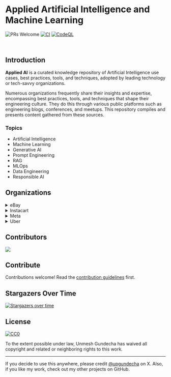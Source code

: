 # Applied Artificial Intelligence and Machine Learning

![PRs Welcome](https://img.shields.io/badge/PRs-welcome-brightgreen.svg?style=flat-square) [![CI](https://github.com/upgundecha/applied-ai/actions/workflows/workflow.yml/badge.svg)](https://github.com/upgundecha/applied-ai/actions/workflows/workflow.yml) [![CodeQL](https://github.com/upgundecha/applied-ai/actions/workflows/codeql.yml/badge.svg)](https://github.com/upgundecha/applied-ai/actions/workflows/codeql.yml)

</br>

## Introduction

__Applied AI__ is a curated knowledge repository of Artificial Intelligence use cases, best practices, tools, and techniques, adopted by leading technology or tech-savvy organizations.

Numerous organizations frequently share their insights and expertise, encompassing best practices, tools, and techniques that shape their engineering culture. They do this through various public platforms such as engineering blogs, conferences, and meetups. This repository compiles and presents content gathered from these sources.

### Topics

* Artificial Intelligence
* Machine Learning
* Generative AI
* Prompt Engineering
* RAG
* MLOps
* Data Engineering
* Responsible AI

## Organizations

<details>
  <summary>eBay</summary>

### Blog Posts

#### 2024

* [Background Enhancement Tool Turns Any Photo Into a Studio-Quality Product Image](https://innovation.ebayinc.com/tech/features/background-swap-tool-turns-any-photo-into-a-studio-quality-product-image/)
* [eBay's Responsible AI Principles](https://innovation.ebayinc.com/tech/features/ebays-responsible-ai-principles/)
* [Cutting Through the Noise: Three Things We've Learned About Generative AI and Developer Productivity](https://innovation.ebayinc.com/tech/features/cutting-through-the-noise-three-things-weve-learned-about-generative-ai-and-developer-productivity/)
* [Podcast: Nitzan Mekel-Bobrov on AI, the Future of Shopping Online, and the Value of Building In-House](https://innovation.ebayinc.com/tech/features/nitzan-mekel-bobrov-on-ai-and-the-future-of-shopping-online-the-value-of-building-in-house-and-more/)

#### 2023

* [New Social Caption Generator Uses AI to Help Sellers Post More Easily](https://innovation.ebayinc.com/tech/product/new-social-caption-generator-uses-ai-to-help-sellers-post-more-easily/)
* [eBay Exec on How Artificial Intelligence Will Bring a ‘Paradigm Shift’ to Ecommerce](https://innovation.ebayinc.com/tech/product/ebay-exec-on-how-artificial-intelligence-will-bring-a-paradigm-shift-to-ecommerce/)
* [‘Magical’ Listing Tool Harnesses the Power of AI to Make Selling on eBay Faster, Easier, and More Accurate](https://innovation.ebayinc.com/tech/features/magical-listing-tool-harnesses-the-power-of-ai-to-make-selling-on-ebay-faster-easier-and-more-accurate/)
* [Evolving Recommendations: A Personalized User-Based Ranking Model](https://innovation.ebayinc.com/tech/engineering/evolving-recommendations-a-personalized-user-based-ranking-model/)
* [Beyond Words: How Multimodal Embeddings Elevate eBay's Product Recommendations](https://innovation.ebayinc.com/tech/engineering/beyond-words-how-multimodal-embeddings-elevate-ebays-product-recommendations/)
* [eBay Execs Talk Generative AI and Computer Vision at VentureBeat Transform Conference](https://innovation.ebayinc.com/tech/engineering/ebay-execs-talk-generative-ai-and-computer-vision-at-venturebeat-transform-conference/)
* [eBay’s Blazingly Fast Billion-Scale Vector Similarity Engine](https://innovation.ebayinc.com/tech/engineering/ebays-blazingly-fast-billion-scale-vector-similarity-engine/)
* [How eBay Created a Language Model With Three Billion Item Titles](https://innovation.ebayinc.com/tech/engineering/how-ebay-created-a-language-model-with-three-billion-item-titles/)

#### 2022

* [Sherlock.io: An Upgraded Machine Learning Monitoring System](https://innovation.ebayinc.com/tech/engineering/sherlock.io-an-upgraded-machine-learning-monitoring-system/)
* [Improving Shopping Recommendations for Customers Through eBay’s Relevance Cascade Model](https://innovation.ebayinc.com/tech/engineering/improving-shopping-recommendations-for-customers-through-ebays-relevance-cascade-model/)
* [Building a Deep Learning Based Retrieval System for Personalized Recommendations](https://innovation.ebayinc.com/tech/engineering/building-a-deep-learning-based-retrieval-system-for-personalized-recommendations/)

</details>

<details>
  <summary>Instacart</summary>

### Blog Posts

#### 2024

* [Enhancing FoodStorm with AI Image Generation](https://tech.instacart.com/enhancing-foodstorm-with-ai-image-generation-d76a74867fa4)
* [Distinguished Speaker Series with Ping Li: ML-Enhanced Sparse Vector Search with Privacy Protection](https://tech.instacart.com/distinguished-speaker-series-with-ping-li-ml-enhanced-sparse-vector-search-with-privacy-protection-5b5b27dc9c0b)
* [Unveiling the Core of Instacart’s Griffin 2.0: A Deep Dive Into the Model Serving Platform](https://tech.instacart.com/unveiling-the-core-of-instacarts-griffin-2-0-a-deep-dive-into-the-model-serving-platform-4a7298c0a54e)
* [Unlocking Efficiency: How Ava Became Our AI Productivity Partner](https://tech.instacart.com/unlocking-efficiency-how-ava-became-our-ai-productivity-partner-f1a560686361)

#### 2023

* [One model to serve them all](https://tech.instacart.com/one-model-to-serve-them-all-0eb6bf60b00d)
* [Monte Carlo, Puppetry and Laughter: The Unexpected Joys of Prompt Engineering](https://tech.instacart.com/monte-carlo-puppetry-and-laughter-the-unexpected-joys-of-prompt-engineering-4b9272e0c4eb)
* [Unveiling the Core of Instacart’s Griffin 2.0: A Deep Dive into the Machine Learning Training Platform](https://tech.instacart.com/unveiling-the-core-of-instacarts-griffin-2-0-8ecb310c8d32)
* [Introducing Griffin 2.0: Instacart’s Next-Gen ML Platform](https://tech.instacart.com/introducing-griffin-2-0-instacarts-next-gen-ml-platform-b7331e73b8d7)
* [Scaling Productivity with Ava — Instacart’s Internal AI Assistant](https://tech.instacart.com/scaling-productivity-with-ava-instacarts-internal-ai-assistant-ed7f02558d84)
* [Supercharging ML/AI Foundations at Instacart](https://tech.instacart.com/supercharging-ml-ai-foundations-at-instacart-d48214a2b511)
* [Adopting dbt as the Data Transformation Tool at Instacart](https://tech.instacart.com/adopting-dbt-as-the-data-transformation-tool-at-instacart-36c74bc407df)
* [The Next Era of Data at Instacart](https://tech.instacart.com/the-next-era-of-data-at-instacart-e081d8dfa162)
* [How Instacart Modernized the Prediction of Real Time Availability for Hundreds of Millions of Items While Saving Costs](https://tech.instacart.com/how-instacart-modernized-the-prediction-of-real-time-availability-for-hundreds-of-millions-of-items-59b2a82c89fe)

</details>

<details>
  <summary>Meta</summary>

### Blog Posts

### Meta AI Blog and Research Papers

* Various AI/ML research papers submitted by Meta are available [here](https://ai.meta.com/results/?content_types%5B0%5D=publication)
* [Meta AI blog](https://ai.meta.com/blog/)

#### 2024

* [Leveraging AI for efficient incident response](https://engineering.fb.com/2024/06/24/data-infrastructure/leveraging-ai-for-efficient-incident-response/)
* [Maintaining large-scale AI capacity at Meta](https://engineering.fb.com/2024/06/12/production-engineering/maintaining-large-scale-ai-capacity-meta/)
* [Our next-generation Meta Training and Inference Accelerator](https://ai.meta.com/blog/next-generation-meta-training-inference-accelerator-AI-MTIA/)
* [PVF: A novel metric for understanding AI systems’ vulnerability against SDCs in model parameters](https://engineering.fb.com/2024/06/19/data-infrastructure/parameter-vulnerability-factor-pvf-ai-silent-data-corruption/)
* [Optimizing RTC bandwidth estimation with machine learning](https://engineering.fb.com/2024/03/20/networking-traffic/optimizing-rtc-bandwidth-estimation-machine-learning/)
* [Logarithm: A logging engine for AI training workflows and services](https://engineering.fb.com/2024/03/18/data-infrastructure/logarithm-logging-engine-ai-training-workflows-services-meta/)
* [Building Meta’s GenAI Infrastructure](https://engineering.fb.com/2024/03/12/data-center-engineering/building-metas-genai-infrastructure/)
* [Improving machine learning iteration speed with faster application build and packaging](https://engineering.fb.com/2024/01/29/ml-applications/improving-machine-learning-iteration-speed-with-faster-application-build-and-packaging/)
* [Lazy is the new fast: How Lazy Imports and Cinder accelerate machine learning at Meta](https://engineering.fb.com/2024/01/18/developer-tools/lazy-imports-cinder-machine-learning-meta/)
* [How Meta is advancing GenAI](https://engineering.fb.com/2024/01/11/ml-applications/meta-advancing-genai/)
* [Serverless Jupyter Notebooks at Meta](https://engineering.fb.com/2024/06/10/data-infrastructure/serverless-jupyter-notebooks-bento-meta/)
* [Building custom silicon for the future of AI](https://www.metacareers.com/life/building-custom-silicon-for-the-future-of-ai/?ref=engineering.fb.com)

#### 2023

* [Introducing Code Llama, a state-of-the-art large language model for coding](https://ai.meta.com/blog/code-llama-large-language-model-coding/)
* [Watch: Meta’s engineers on building network infrastructure for AI](https://engineering.fb.com/2023/11/15/networking-traffic/watch-metas-engineers-on-building-network-infrastructure-for-ai/)
* [How Meta is creating custom silicon for AI](https://engineering.fb.com/2023/10/18/ml-applications/meta-ai-custom-silicon-olivia-wu/)
* [AI debugging at Meta with HawkEye](https://engineering.fb.com/2023/12/19/data-infrastructure/hawkeye-ai-debugging-meta/)
* [Arcadia: An end-to-end AI system performance simulator](https://engineering.fb.com/2023/09/07/data-infrastructure/arcadia-end-to-end-ai-system-performance-simulator/)
* [MTIA v1: Meta’s first-generation AI inference accelerator](https://ai.meta.com/blog/meta-training-inference-accelerator-AI-MTIA/)

 #### 2022

 * [Scaling data ingestion for machine learning training at Meta](https://engineering.fb.com/2022/09/19/ml-applications/data-ingestion-machine-learning-training-meta/)

#### 2021

* [Fully Sharded Data Parallel: faster AI training with fewer GPUs](https://engineering.fb.com/2021/07/15/open-source/fsdp/)
* [Asicmon: A platform agnostic observability system for AI accelerators](https://engineering.fb.com/2021/06/28/data-center-engineering/asicmon/)
* [How machine learning powers Facebook’s News Feed ranking algorithm](https://engineering.fb.com/2021/01/26/ml-applications/news-feed-ranking/)

</details>

<details>
  <summary>Uber</summary>

### Blog Posts

#### 2024

* [Personalized Marketing at Scale: Uber’s Out-of-App Recommendation System](https://www.uber.com/en-GB/blog/personalized-marketing-at-scale/)
* [DataK9: Auto-categorizing an exabyte of data at field level through AI/ML](https://www.uber.com/en-SG/blog/auto-categorizing-data-through-ai-ml/?uclick_id=cf07346d-69fb-4a27-b296-493734813d6a)
* [From Predictive to Generative – How Michelangelo Accelerates Uber’s AI Journey](https://www.uber.com/en-SG/blog/from-predictive-to-generative-ai/?uclick_id=cf07346d-69fb-4a27-b296-493734813d6a)
* [DragonCrawl: Generative AI for High-Quality Mobile Testing](https://www.uber.com/en-SG/blog/generative-ai-for-high-quality-mobile-testing/?uclick_id=cf07346d-69fb-4a27-b296-493734813d6a)
* [Scaling AI/ML Infrastructure at Uber](https://www.uber.com/en-SG/blog/scaling-ai-ml-infrastructure-at-uber/?uclick_id=cf07346d-69fb-4a27-b296-493734813d6a)
* [Stopping Uber Fraudsters Through Risk Challenges](https://www.uber.com/en-GB/blog/stopping-uber-fraudsters-through-risk-challenges/)
* [Model Excellence Scores: A Framework for Enhancing the Quality of Machine Learning Systems at Scale](https://www.uber.com/en-SG/blog/enhancing-the-quality-of-machine-learning-systems-at-scale/?uclick_id=cf07346d-69fb-4a27-b296-493734813d6a)

#### 2023

* [The Transformative Power of Generative AI in Software Development: Lessons from Uber’s Tech-Wide Hackathon](https://www.uber.com/en-SG/blog/the-transformative-power-of-generative-ai/?uclick_id=cf07346d-69fb-4a27-b296-493734813d6a)
* [Innovative Recommendation Applications Using Two Tower Embeddings at Uber](https://www.uber.com/en-SG/blog/innovative-recommendation-applications-using-two-tower-embeddings/?uclick_id=cf07346d-69fb-4a27-b296-493734813d6a)
* [Demand and ETR Forecasting at Airports](https://www.uber.com/en-GB/blog/demand-and-etr-forecasting-at-airports/)
* [Risk Entity Watch – Using Anomaly Detection to Fight Fraud](https://www.uber.com/en-IN/blog/risk-entity-watch/?uclick_id=9c4355d3-795f-4b1d-b18e-4b8b4c8ed29f)
* [Accelerating Advertising Optimization: Unleashing the Power of Ads Simulation](https://www.uber.com/en-SG/blog/unleashing-the-power-of-ads-simulation/?uclick_id=92508acc-3a86-4fcc-bc5f-ba1799e3055e)
* [uVitals – An Anomaly Detection & Alerting System](https://www.uber.com/en-GB/blog/uvitals-an-anomaly-detection-alerting-system/)

#### 2022

* [Project RADAR: Intelligent Early Fraud Detection System with Humans in the Loop](https://www.uber.com/en-GB/blog/project-radar-intelligent-early-fraud-detection/)
* [DeepETA: How Uber Predicts Arrival Times Using Deep Learning](https://www.uber.com/en-GB/blog/deepeta-how-uber-predicts-arrival-times/)
* [Uber’s Real-Time Document Check](https://www.uber.com/en-GB/blog/ubers-real-time-document-check/)
* [How Uber Optimizes the Timing of Push Notifications using ML and Linear Programming](https://www.uber.com/en-SG/blog/how-uber-optimizes-push-notifications-using-ml/)
* [ML Education at Uber: Program Design and Outcomes](https://www.uber.com/en-SG/blog/ml-education-at-uber-program-design-and-outcomes/?uclick_id=cf07346d-69fb-4a27-b296-493734813d6a)
* [ML Education at Uber: Frameworks Inspired by Engineering Principles](https://www.uber.com/en-SG/blog/ml-education-at-uber/?uclick_id=cf07346d-69fb-4a27-b296-493734813d6a)

#### 2021

* [Applying Machine Learning in Internal Audit with Sparsely Labeled Data](https://www.uber.com/en-GB/blog/ml-internal-audit/)

</details>

## Contributors

<a href="https://github.com/upgundecha/applied-ai/graphs/contributors">
  <img src="https://contributors-img.web.app/image?repo=upgundecha/applied-ai" />
</a>

## Contribute

Contributions welcome! Read the [contribution guidelines](contributing.md) first.

## Stargazers Over Time

[![Stargazers over time](https://starchart.cc/upgundecha/applied-ai.svg?background=%23FFFFFF&axis=%23333333&line=%23139a15)](https://starchart.cc/upgundecha/applied-ai)

## License

[![CC0](https://mirrors.creativecommons.org/presskit/buttons/88x31/svg/cc-zero.svg)](https://creativecommons.org/publicdomain/zero/1.0)

To the extent possible under law, Unmesh Gundecha has waived all copyright and
related or neighboring rights to this work.

---

If you decide to use this anywhere, please credit [@upgundecha](https://www.x.com/upgundecha) on X. Also, if you like my work, check out my other projects on GitHub.
